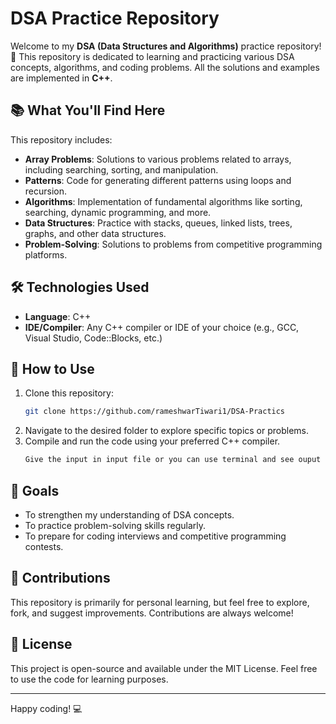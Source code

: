 # DSA Practice Repository

Welcome to my **DSA (Data Structures and Algorithms)** practice repository! 🎉 This repository is dedicated to learning and practicing various DSA concepts, algorithms, and coding problems. All the solutions and examples are implemented in **C++**.

## 📚 What You'll Find Here

This repository includes:

- **Array Problems**: Solutions to various problems related to arrays, including searching, sorting, and manipulation.
- **Patterns**: Code for generating different patterns using loops and recursion.
- **Algorithms**: Implementation of fundamental algorithms like sorting, searching, dynamic programming, and more.
- **Data Structures**: Practice with stacks, queues, linked lists, trees, graphs, and other data structures.
- **Problem-Solving**: Solutions to problems from competitive programming platforms.

## 🛠️ Technologies Used

- **Language**: C++
- **IDE/Compiler**: Any C++ compiler or IDE of your choice (e.g., GCC, Visual Studio, Code::Blocks, etc.)

## 🚀 How to Use

1. Clone this repository:
   ```bash
   git clone https://github.com/rameshwarTiwari1/DSA-Practics
   ```
2. Navigate to the desired folder to explore specific topics or problems.
3. Compile and run the code using your preferred C++ compiler.
   ```bash
   Give the input in input file or you can use terminal and see ouput in ouput.txt file or in your terminal.
   ```

## 🌟 Goals

- To strengthen my understanding of DSA concepts.
- To practice problem-solving skills regularly.
- To prepare for coding interviews and competitive programming contests.

## 🤝 Contributions

This repository is primarily for personal learning, but feel free to explore, fork, and suggest improvements. Contributions are always welcome!

## 📝 License

This project is open-source and available under the MIT License. Feel free to use the code for learning purposes.

---

Happy coding! 💻
